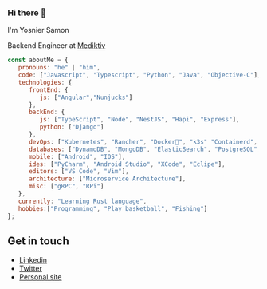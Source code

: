 ### Hi there 👋 
I'm Yosnier Samon 

Backend Engineer at [Mediktiv](https://www.mediktiv.com/welcome)


```javascript
const aboutMe = {
   pronouns: "he" | "him",
   code: ["Javascript", "Typescript", "Python", "Java", "Objective-C"],
   technologies: {
      frontEnd: {
         js: ["Angular","Nunjucks"]
      },
      backEnd: {
         js: ["TypeScript", "Node", "NestJS", "Hapi", "Express"],
         python: ["Django"]
      },
      devOps: ["Kubernetes", "Rancher", "Docker🐳", "k3s" "Containerd", "Nginx" "AWS", "S3", "Route53"],
      databases: ["DynamoDB", "MongoDB", "ElasticSearch", "PostgreSQL", "SQLite", "MySQL", "SQLServer"],
      mobile: ["Android", "IOS"],
      ides: ["PyCharm", "Android Studio", "XCode", "Eclipe"],
      editors: ["VS Code", "Vim"],
      architecture: ["Microservice Architecture"],
      misc: ["gRPC", "RPi"]
   },
   currently: "Learning Rust language",
   hobbies:["Programming", "Play basketball", "Fishing"]
};
```

## Get in touch
- [Linkedin](https://linkedin.com/in/yosama)
- [Twitter](https://twitter.com/yossamac)
- [Personal site](https://yosamac.com)


